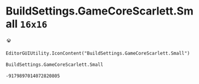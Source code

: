 # BuildSettings.GameCoreScarlett.Small `16x16`
<img src="/img/BuildSettings.GameCoreScarlett.Small.png" width=16 height=16>

``` CSharp
EditorGUIUtility.IconContent("BuildSettings.GameCoreScarlett.Small")
```
```
BuildSettings.GameCoreScarlett.Small
```
```
-9179897014072820805
```
